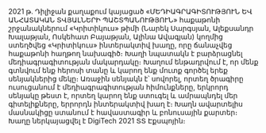 2021 թ․ Դիլիջան քաղաքում կայացած «ՄԵԴԻԱԳՐԱԳԻՏՈՒԹՅՈՒՆ ԵՎ ԱՆՀԱՏԱԿԱՆ ՏՎՅԱԼՆԵՐԻ ՊԱՇՏՊԱՆՈՒԹՅՈՒՆ» հաքաթոնի շրջանակներում «Կրիտիկուս» թիմի (Նարեկ Սարգսյան, Ալեքսանդր Խալաթյան, Ոսկեհատ Բայաթյան, Ալինա Ավագյան) կողմից ստեղծվեց «Կրիտիկուս» ինտերակտիվ խաղը, որը ճանաչվեց հաքաթոնի հաղթող նախագիծ։ Խաղի նպատակն է բարձրացնել մեդիագրագիտության մակարդակը։ Խաղում ենթադրվում է, որ մենք գտնվում ենք հերոսի տանը և կարող ենք մուտք գործել երեք սենյակներից մեկը։ Առաջին սենյակն է՝ սովորել, որտեղ ծրագիրը ուսուցանում է մեդիագրագիտության հիմունքները, երկրորդ սենյակը թեստ է, որտեղ կարող ենք ստուգել և ամրապնդել մեր գիտելիքները, երրորդն ինտերակտիվ խաղ է։ Խաղն ավարտելիս մասնակիցը ստանում է հավաստագիր և բոնուսային քարտեր։ Խաղը ներկայացվել է DigiTech 2021 ՏՏ Էքսպոյին։
